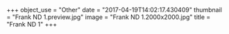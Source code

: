 +++
object_use = "Other"
date = "2017-04-19T14:02:17.430409"
thumbnail = "Frank ND 1.preview.jpg"
image = "Frank ND 1.2000x2000.jpg"
title = "Frank ND 1"
+++
